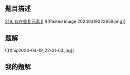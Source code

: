 ## 题目描述

[219. 存在重复元素 II](https://leetcode.cn/problems/contains-duplicate-ii/)
![[Pasted image 20240419222959.png]]
## 题解

![[Xnip2024-04-19_22-31-03.jpg]]
## 我的题解


```java

```